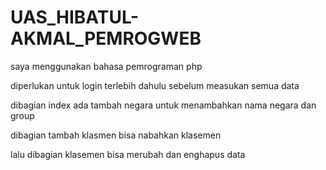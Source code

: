 # UAS_HIBATUL-AKMAL_PEMROGWEB

saya menggunakan bahasa pemrograman php

diperlukan untuk login terlebih dahulu sebelum measukan semua data

dibagian index ada tambah negara untuk menambahkan nama negara dan group

dibagian tambah klasmen bisa nabahkan klasemen

lalu dibagian klasemen bisa merubah dan enghapus data
